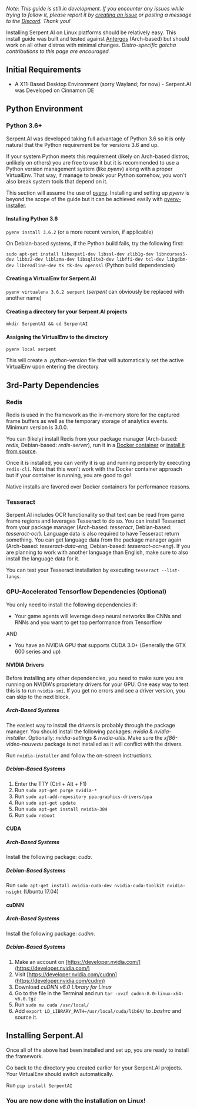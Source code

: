 _Note: This guide is still in development. If you encounter any issues while trying to follow it, please report it by [creating an issue](https://github.com/SerpentAI/Serpent/issues/new) or posting a message to the [Discord](https://discord.gg/9D5SuxH). Thank you!_

Installing Serpent.AI on Linux platforms should be relatively easy. This install guide was built and tested against [Antergos](https://antergos.com/) (Arch-based) but should work on all other distros with minimal changes. _Distro-specific gotcha contributions to this page are encouraged._

## Initial Requirements

* A X11-Based Desktop Environment (sorry Wayland; for now) - Serpent.AI was Developed on Cinnamon DE

## Python Environment

### Python 3.6+

Serpent.AI was developed taking full advantage of Python 3.6 so it is only natural that the Python requirement be for versions 3.6 and up.

If your system Python meets this requirement (likely on Arch-based distros; unlikely on others) you are free to use it but it is recommended to use a Python version management system (like _pyenv_) along with a proper VirtualEnv. That way, if manage to break your Python somehow, you won't also break system tools that depend on it.

This section will assume the use of [pyenv](https://github.com/pyenv/pyenv). Installing and setting up _pyenv_ is beyond the scope of the guide but it can be achieved easily with [pyenv-installer](https://github.com/pyenv/pyenv-installer).

#### Installing Python 3.6

`pyenv install 3.6.2` (or a more recent version, if applicable)

On Debian-based systems, if the Python build fails, try the following first:

`sudo apt-get install libexpat1-dev libssl-dev zlib1g-dev libncurses5-dev libbz2-dev liblzma-dev libsqlite3-dev libffi-dev tcl-dev libgdbm-dev libreadline-dev tk tk-dev openssl` (Python build dependencies)

#### Creating a VirtualEnv for Serpent.AI

`pyenv virtualenv 3.6.2 serpent` (_serpent_ can obviously be replaced with another name)

#### Creating a directory for your Serpent.AI projects

`mkdir SerpentAI && cd SerpentAI`

#### Assigning the VirtualEnv to the directory

`pyenv local serpent`

This will create a _.python-version_ file that will automatically set the active VirtualEnv upon entering the directory

## 3rd-Party Dependencies

### Redis

Redis is used in the framework as the in-memory store for the captured frame buffers as well as the temporary storage of analytics events. Minimum version is 3.0.0.

You can (likely) install Redis from your package manager (Arch-based: _redis_, Debian-based: _redis-server_), run it in a [Docker container](https://hub.docker.com/_/redis/) or [install it from source](https://redis.io/download).

Once it is installed, you can verify it is up and running properly by executing `redis-cli`. Note that this won't work with the Docker container approach but if your container is running, you are good to go!

Native installs are favored over Docker containers for performance reasons.

### Tesseract

Serpent.AI includes OCR functionality so that text can be read from game frame regions and leverages Tesseract to do so. You can install Tesseract from your package manager (Arch-based: _tesseract_, Debian-based: _tesseract-ocr_). Language data is also required to have Tesseract return something. You can get language data from the package manager again (Arch-based: _tesseract-data-eng_, Debian-based: _tesseract-ocr-eng_). If you are planning to work with another language than English, make sure to also install the language data for it.

You can test your Tesseract installation by executing `tesseract --list-langs`.

### GPU-Accelerated Tensorflow Dependencies (Optional)

You only need to install the following dependencies if:

* Your game agents will leverage deep neural networks like CNNs and RNNs and you want to get top performance from Tensorflow

AND

* You have an NVIDIA GPU that supports CUDA 3.0+ (Generally the GTX 600 series and up)

#### NVIDIA Drivers

Before installing any other dependencies, you need to make sure you are running on NVIDIA's proprietary drivers for your GPU. One easy way to test this is to run `nvidia-smi`. If you get no errors and see a driver version, you can skip to the next block.

##### Arch-Based Systems

The easiest way to install the drivers is probably through the package manager. You should install the following packages: _nvidia_ & _nvidia-installer_. Optionally: _nvidia-settings_ & _nvidia-utils_. Make sure the _xf86-video-nouveau_ package is not installed as it will conflict with the drivers.

Run `nvidia-installer` and follow the on-screen instructions.

##### Debian-Based Systems

1. Enter the TTY (Ctrl + Alt + F1)
2. Run `sudo apt-get purge nvidia-*`
3. Run `sudo apt-add-repository ppa:graphics-drivers/ppa`
4. Run `sudo apt-get update`
5. Run `sudo apt-get install nvidia-384`
6. Run `sudo reboot`

#### CUDA

##### Arch-Based Systems

Install the following package: _cuda_.

##### Debian-Based Systems

Run `sudo apt-get install nvidia-cuda-dev nvidia-cuda-toolkit nvidia-nsight` (Ubuntu 17.04)

#### cuDNN

##### Arch-Based Systems

Install the following package: _cudnn_.

##### Debian-Based Systems

1. Make an account on [https://developer.nvidia.com/](https://developer.nvidia.com/)
2. Visit [https://developer.nvidia.com/cudnn](https://developer.nvidia.com/cudnn)
3. Download _cuDNN v6.0 Library for Linux_
4. Go to the file in the Terminal and run `tar -xvzf cudnn-8.0-linux-x64-v6.0.tgz`
5. Run `sudo mv cuda /usr/local/`
6. Add `export LD_LIBRARY_PATH=/usr/local/cuda/lib64/` to _.bashrc_ and source it.

## Installing Serpent.AI

Once all of the above had been installed and set up, you are ready to install the framework.

Go back to the directory you created earlier for your Serpent.AI projects. Your VirtualEnv should switch automatically.

Run `pip install SerpentAI`

### You are now done with the installation on Linux!
